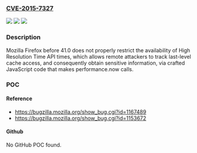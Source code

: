 ### [CVE-2015-7327](https://cve.mitre.org/cgi-bin/cvename.cgi?name=CVE-2015-7327)
![](https://img.shields.io/static/v1?label=Product&message=n%2Fa&color=blue)
![](https://img.shields.io/static/v1?label=Version&message=n%2Fa&color=blue)
![](https://img.shields.io/static/v1?label=Vulnerability&message=n%2Fa&color=brighgreen)

### Description

Mozilla Firefox before 41.0 does not properly restrict the availability of High Resolution Time API times, which allows remote attackers to track last-level cache access, and consequently obtain sensitive information, via crafted JavaScript code that makes performance.now calls.

### POC

#### Reference
- https://bugzilla.mozilla.org/show_bug.cgi?id=1167489
- https://bugzilla.mozilla.org/show_bug.cgi?id=1153672

#### Github
No GitHub POC found.

